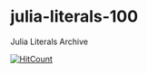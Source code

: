 # julia-literals-100
Julia Literals Archive

[![HitCount](http://hits.dwyl.io/teamtact/https://github.com/teamtact/julia-literals-100.svg)](http://hits.dwyl.io/teamtact/https://github.com/teamtact/julia-literals-100)
